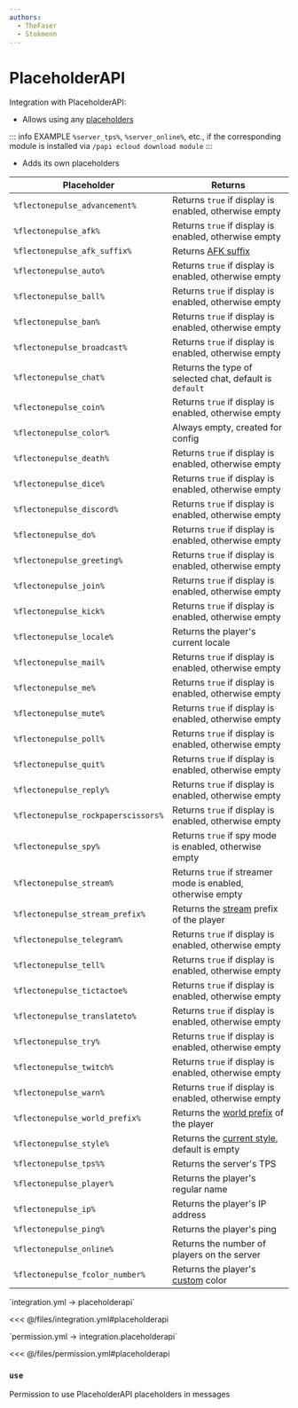 ```yaml
---
authors:
  - TheFaser
  - Stokmenn
---
```


# PlaceholderAPI

Integration with PlaceholderAPI:
- Allows using any [placeholders](https://github.com/PlaceholderAPI/PlaceholderAPI/wiki/Placeholders)

::: info EXAMPLE
`%server_tps%`, `%server_online%`, etc., if the corresponding module is installed via `/papi ecloud download module`
:::

- Adds its own placeholders

| Placeholder                         | Returns                                                                     |
|-------------------------------------|-----------------------------------------------------------------------------|
| `%flectonepulse_advancement%`       | Returns `true` if display is enabled, otherwise empty                       |
| `%flectonepulse_afk%`               | Returns `true` if display is enabled, otherwise empty                       |
| `%flectonepulse_afk_suffix%`        | Returns [AFK suffix](/docs/command/afk/)                                    |
| `%flectonepulse_auto%`              | Returns `true` if display is enabled, otherwise empty                       |
| `%flectonepulse_ball%`              | Returns `true` if display is enabled, otherwise empty                       |
| `%flectonepulse_ban%`               | Returns `true` if display is enabled, otherwise empty                       |
| `%flectonepulse_broadcast%`         | Returns `true` if display is enabled, otherwise empty                       |
| `%flectonepulse_chat%`              | Returns the type of selected chat, default is `default`                     |
| `%flectonepulse_coin%`              | Returns `true` if display is enabled, otherwise empty                       |
| `%flectonepulse_color%`             | Always empty, created for config                                            |
| `%flectonepulse_death%`             | Returns `true` if display is enabled, otherwise empty                       |
| `%flectonepulse_dice%`              | Returns `true` if display is enabled, otherwise empty                       |
| `%flectonepulse_discord%`           | Returns `true` if display is enabled, otherwise empty                       |
| `%flectonepulse_do%`                | Returns `true` if display is enabled, otherwise empty                       |
| `%flectonepulse_greeting%`          | Returns `true` if display is enabled, otherwise empty                       |
| `%flectonepulse_join%`              | Returns `true` if display is enabled, otherwise empty                       |
| `%flectonepulse_kick%`              | Returns `true` if display is enabled, otherwise empty                       |
| `%flectonepulse_locale%`            | Returns the player's current locale                                         |
| `%flectonepulse_mail%`              | Returns `true` if display is enabled, otherwise empty                       |
| `%flectonepulse_me%`                | Returns `true` if display is enabled, otherwise empty                       |
| `%flectonepulse_mute%`              | Returns `true` if display is enabled, otherwise empty                       |
| `%flectonepulse_poll%`              | Returns `true` if display is enabled, otherwise empty                       |
| `%flectonepulse_quit%`              | Returns `true` if display is enabled, otherwise empty                       |
| `%flectonepulse_reply%`             | Returns `true` if display is enabled, otherwise empty                       |
| `%flectonepulse_rockpaperscissors%` | Returns `true` if display is enabled, otherwise empty                       |
| `%flectonepulse_spy%`               | Returns `true` if spy mode is enabled, otherwise empty                      |
| `%flectonepulse_stream%`            | Returns `true` if streamer mode is enabled, otherwise empty                 |
| `%flectonepulse_stream_prefix%`     | Returns the [stream](/docs/message/command/stream/) prefix of the player    |
| `%flectonepulse_telegram%`          | Returns `true` if display is enabled, otherwise empty                       |
| `%flectonepulse_tell%`              | Returns `true` if display is enabled, otherwise empty                       |
| `%flectonepulse_tictactoe%`         | Returns `true` if display is enabled, otherwise empty                       |
| `%flectonepulse_translateto%`       | Returns `true` if display is enabled, otherwise empty                       |
| `%flectonepulse_try%`               | Returns `true` if display is enabled, otherwise empty                       |
| `%flectonepulse_twitch%`            | Returns `true` if display is enabled, otherwise empty                       |
| `%flectonepulse_warn%`              | Returns `true` if display is enabled, otherwise empty                       |
| `%flectonepulse_world_prefix%`      | Returns the [world prefix](/docs/message/format/world/) of the player       |
| `%flectonepulse_style%`             | Returns the [current style](/docs/message/format/style/), default is empty  |
| `%flectonepulse_tps%%`              | Returns the server's TPS                                                    |
| `%flectonepulse_player%`            | Returns the player's regular name                                           |
| `%flectonepulse_ip%`                | Returns the player's IP address                                             |
| `%flectonepulse_ping%`              | Returns the player's ping                                                   |
| `%flectonepulse_online%`            | Returns the number of players on the server                                 |
| `%flectonepulse_fcolor_number%`     | Returns the player's [custom](/docs/message/format/color/) color            |

[//]: # (integration.yml)
<!--@include: @/parts/words.md#setting-->
<!--@include: @/parts/words.md#path--> `integration.yml → placeholderapi`

<!--@include: @/parts/words.md#default-->
<<< @/files/integration.yml#placeholderapi

<!--@include: @/parts/enable.md-->

[//]: # (permission.yml)
<!--@include: @/parts/words.md#permission-->
<!--@include: @/parts/words.md#path--> `permission.yml → integration.placeholderapi`

<!--@include: @/parts/words.md#default-->
<<< @/files/permission.yml#placeholderapi

<!--@include: @/parts/permission/permissionTier3.md-->

### `use`

Permission to use PlaceholderAPI placeholders in messages